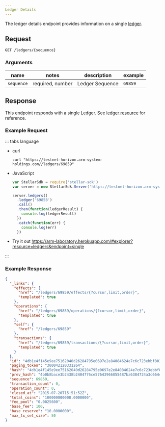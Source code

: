 ```yaml
---
Ledger Details
---
```


The ledger details endpoint provides information on a single [ledger](../resources/ledger.md).

## Request

```
GET /ledgers/{sequence}
```

### Arguments

|  name  |  notes  | description | example |
| ------ | ------- | ----------- | ------- |
| `sequence` | required, number | Ledger Sequence | `69859` |



## Response

This endpoint responds with a single Ledger.  See [ledger resource](../resources/ledger.md) for reference.


### Example Request
::: tabs language

- curl
  ```curl
  curl "https://testnet-horizon.arm-system-holdings.com//ledgers/69859"
  ```
- JavaScript
  ```js
  var StellarSdk = require('stellar-sdk')
  var server = new StellarSdk.Server('https://testnet-horizon.arm-system-holdings.com/');

  server.ledgers()
    .ledger('69858')
    .call()
    .then(function(ledgerResult) {
      console.log(ledgerResult)
    })
    .catch(function(err) {
      console.log(err)
    })

  ```
- Try it out
  https://arm-laboratory.herokuapp.com/#explorer?resource=ledgers&endpoint=single

:::
### Example Response

```json
{
  "_links": {
    "effects": {
      "href": "/ledgers/69859/effects/{?cursor,limit,order}",
      "templated": true
    },
    "operations": {
      "href": "/ledgers/69859/operations/{?cursor,limit,order}",
      "templated": true
    },
    "self": {
      "href": "/ledgers/69859"
    },
    "transactions": {
      "href": "/ledgers/69859/transactions/{?cursor,limit,order}",
      "templated": true
    }
  },
  "id": "4db1e4f145e9ee75162040d26284795e0697e2e84084624e7c6c723ebbf80118",
  "paging_token": "300042120331264",
  "hash": "4db1e4f145e9ee75162040d26284795e0697e2e84084624e7c6c723ebbf80118",
  "prev_hash": "4b0b8bace3b2438b2404776ce57643966855487ba6384724a3c664c7aa4cd9e4",
  "sequence": 69859,
  "transaction_count": 0,
  "operation_count": 0,
  "closed_at": "2015-07-20T15:51:52Z",
  "total_coins": "100000000000.0000000",
  "fee_pool": "0.0025600",
  "base_fee": 100,
  "base_reserve": "10.0000000",
  "max_tx_set_size": 50
}
```
